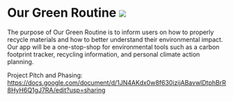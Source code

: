 # Our Green Routine ![](https://github.com/mpontikes/Our-Green-Routine/workflows/Android%20CI/badge.svg)
The purpose of Our Green Routine is to inform users on how to properly recycle materials and how to better understand their environmental impact. Our app will be a one-stop-shop for environmental tools such as a carbon footprint tracker, recycling information, and personal climate action planning.

Project Pitch and Phasing:
https://docs.google.com/document/d/1JN4AKdx0w8f630izijABavwlDtphBrR8HyH6Q1gJ7RA/edit?usp=sharing

